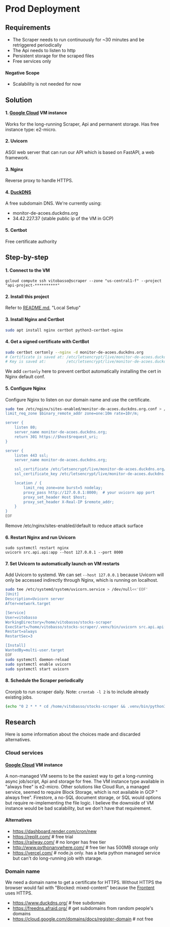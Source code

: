 # Prod Deployment

## Requirements

- The Scraper needs to run continuously for ~30 minutes and be retriggered periodically
- The Api needs to listen to http
- Persistent storage for the scraped files
- Free services only

#### Negative Scope

- Scalability is not needed for now

## Solution

#### 1. [Google Cloud](https://cloud.google.com) VM instance

Works for the long-running Scraper, Api and permanent storage.
Has free instance type: e2-micro.

#### 2. Uvicorn

ASGI web server that can run our API which is based on FastAPI, a web framework.

#### 3. Nginx

Reverse proxy to handle HTTPS.

#### 4. [DuckDNS](https://www.duckdns.org/)

A free subdomain DNS.
We're currently using:

- monitor-de-acoes.duckdns.org
- 34.42.227.37 (stable public ip of the VM in GCP)

#### 5. Certbot

Free certificate authority

## Step-by-step

#### 1. Connect to the VM

```
gcloud compute ssh vitobasso@scraper --zone "us-central1-f" --project "api-project-**********"
```

#### 2. Install this project

Refer to [README.md](../README.md), "Local Setup"

#### 3. Install Nginx and Certbot

```bash
sudo apt install nginx certbot python3-certbot-nginx
```

#### 4. Get a signed certificate with CertBot

```bash
sudo certbot certonly --nginx -d monitor-de-acoes.duckdns.org
# Certificate is saved at: /etc/letsencrypt/live/monitor-de-acoes.duckdns.org/fullchain.pem
# Key is saved at:         /etc/letsencrypt/live/monitor-de-acoes.duckdns.org/privkey.pem
```

We add `certonly` here to prevent certbot automatically installing the cert in Nginx default conf.

#### 5. Configure Nginx

Configure Nginx to listen on our domain name and use the certificate.

```bash
sudo tee /etc/nginx/sites-enabled/monitor-de-acoes.duckdns.org.conf > /dev/null <<'EOF'
limit_req_zone $binary_remote_addr zone=one:10m rate=10r/m;

server {
    listen 80;
    server_name monitor-de-acoes.duckdns.org;
    return 301 https://$host$request_uri;
}

server {
    listen 443 ssl;
    server_name monitor-de-acoes.duckdns.org;

    ssl_certificate /etc/letsencrypt/live/monitor-de-acoes.duckdns.org/fullchain.pem;
    ssl_certificate_key /etc/letsencrypt/live/monitor-de-acoes.duckdns.org/privkey.pem;

    location / {
        limit_req zone=one burst=5 nodelay;
        proxy_pass http://127.0.0.1:8000;  # your uvicorn app port
        proxy_set_header Host $host;
        proxy_set_header X-Real-IP $remote_addr;
    }
}
EOF
```

Remove /etc/nginx/sites-enabled/default to reduce attack surface

#### 6. Restart Nginx and run Uvicorn

```
sudo systemctl restart nginx
uvicorn src.api.api:app --host 127.0.0.1 --port 8000
```

#### 7. Set Uvicorn to automatically launch on VM restarts

Add Uvicorn to systemd. 
We can set `--host 127.0.0.1` because Uvicorn will only be accessed indirectly through Nginx, which is running on localhost.

```bash
sudo tee /etc/systemd/system/uvicorn.service > /dev/null<<'EOF'
[Unit]
Description=Uvicorn server
After=network.target

[Service]
User=vitobasso
WorkingDirectory=/home/vitobasso/stocks-scraper
ExecStart=/home/vitobasso/stocks-scraper/.venv/bin/uvicorn src.api.api:app --host 127.0.0.1 --port 8000
Restart=always
RestartSec=3

[Install]
WantedBy=multi-user.target
EOF
sudo systemctl daemon-reload
sudo systemctl enable uvicorn
sudo systemctl start uvicorn
```

#### 8. Schedule the Scraper periodically

Cronjob to run scraper daily.
Note: `crontab -l 2` is to include already existing jobs.

```bash
(echo "0 2 * * * cd /home/vitobasso/stocks-scraper && .venv/bin/python3 -u -m scraper 2>&1 | tee -a /home/vitobasso/scraper.log") | crontab -
```

## Research

Here is some information about the choices made and discarded alternatives.

### Cloud services

#### [Google Cloud](https://cloud.google.com) VM instance

A non-managed VM seems to be the easiest way to get a long-running async job/script, Api and storage for free.
The VM instance type available in "always free" is e2-micro.
Other solutions like Cloud Run, a managed service, seemed to require Block Storage, which is not available in GCP "
always free".
Firestore, a no-SQL document storage, or SQL would options but require re-implementing the file logic.
I believe the downside of VM instance would be bad scalability, but we don't have that requirement.

#### Alternatives

- https://dashboard.render.com/cron/new
- https://replit.com/ # free trial
- https://railway.com/ # no longer has free tier
- http://www.pythonanywhere.com/ # free tier has 500MB storage only
- https://vercel.com/ # node.js only. has a beta python managed service but can't do long-running job with starage.

### Domain name

We need a domain name to get a certificate for HTTPS.
Without HTTPS the browser would fail with "Blocked: mixed-content" because
the [Frontent](https://github.com/vitobasso/stocks-dashboard-web) uses HTTPS.

- https://www.duckdns.org/ # free subdomain
- https://freedns.afraid.org/ # get subdomains from random people's domains
- https://cloud.google.com/domains/docs/register-domain # not free